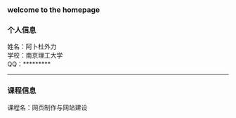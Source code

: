 ### welcome to the homepage
### 个人信息
姓名：阿卜杜外力      
学校：南京理工大学     
QQ：*********

---

### 课程信息
课程名：网页制作与网站建设    
